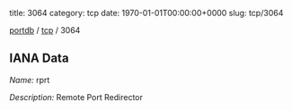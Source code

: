 title: 3064
category: tcp
date: 1970-01-01T00:00:00+0000
slug: tcp/3064

[portdb](/) / [tcp](/category/tcp.html) / 3064


## IANA Data

_Name:_ rprt

_Description:_ Remote Port Redirector

